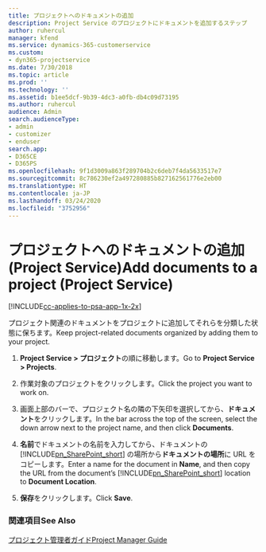 ```yaml
---
title: プロジェクトへのドキュメントの追加
description: Project Service のプロジェクトにドキュメントを追加するステップ
author: ruhercul
manager: kfend
ms.service: dynamics-365-customerservice
ms.custom:
- dyn365-projectservice
ms.date: 7/30/2018
ms.topic: article
ms.prod: ''
ms.technology: ''
ms.assetid: b1ee5dcf-9b39-4dc3-a0fb-db4c09d73195
ms.author: ruhercul
audience: Admin
search.audienceType:
- admin
- customizer
- enduser
search.app:
- D365CE
- D365PS
ms.openlocfilehash: 9f1d3009a863f289704b2c6deb7f4da5633517e7
ms.sourcegitcommit: 8c786230ef2a497280885b827162561776e2eb00
ms.translationtype: HT
ms.contentlocale: ja-JP
ms.lasthandoff: 03/24/2020
ms.locfileid: "3752956"
---
```

# <a name="add-documents-to-a-project-project-service"></a><span data-ttu-id="27ca1-103">プロジェクトへのドキュメントの追加 (Project Service)</span><span class="sxs-lookup"><span data-stu-id="27ca1-103">Add documents to a project (Project Service)</span></span>

[!INCLUDE[cc-applies-to-psa-app-1x-2x](../includes/cc-applies-to-psa-app-1x-2x.md)]

<span data-ttu-id="27ca1-104">プロジェクト関連のドキュメントをプロジェクトに追加してそれらを分類した状態に保ちます。</span><span class="sxs-lookup"><span data-stu-id="27ca1-104">Keep project-related documents organized by adding them to your project.</span></span>  
  
1. <span data-ttu-id="27ca1-105">**Project Service > プロジェクト**の順に移動します。</span><span class="sxs-lookup"><span data-stu-id="27ca1-105">Go to **Project Service > Projects**.</span></span>  
  
2. <span data-ttu-id="27ca1-106">作業対象のプロジェクトをクリックします。</span><span class="sxs-lookup"><span data-stu-id="27ca1-106">Click the project you want to work on.</span></span>  
  
3. <span data-ttu-id="27ca1-107">画面上部のバーで、プロジェクト名の隣の下矢印を選択してから、**ドキュメント**をクリックします。</span><span class="sxs-lookup"><span data-stu-id="27ca1-107">In the bar across the top of the screen, select the down arrow next to the project name, and then click **Documents**.</span></span>  
  
4. <span data-ttu-id="27ca1-108">**名前**でドキュメントの名前を入力してから、ドキュメントの [!INCLUDE[pn_SharePoint_short](../includes/pn-sharepoint-short.md)] の場所から**ドキュメントの場所**に URL をコピーします。</span><span class="sxs-lookup"><span data-stu-id="27ca1-108">Enter a name for the document in **Name**,  and then copy the URL from the document’s [!INCLUDE[pn_SharePoint_short](../includes/pn-sharepoint-short.md)] location to **Document Location**.</span></span>  
  
5. <span data-ttu-id="27ca1-109">**保存**をクリックします。</span><span class="sxs-lookup"><span data-stu-id="27ca1-109">Click **Save**.</span></span>  
  
### <a name="see-also"></a><span data-ttu-id="27ca1-110">関連項目</span><span class="sxs-lookup"><span data-stu-id="27ca1-110">See Also</span></span>  
 [<span data-ttu-id="27ca1-111">プロジェクト管理者ガイド</span><span class="sxs-lookup"><span data-stu-id="27ca1-111">Project Manager Guide</span></span>](../project-service/project-manager-guide.md)
